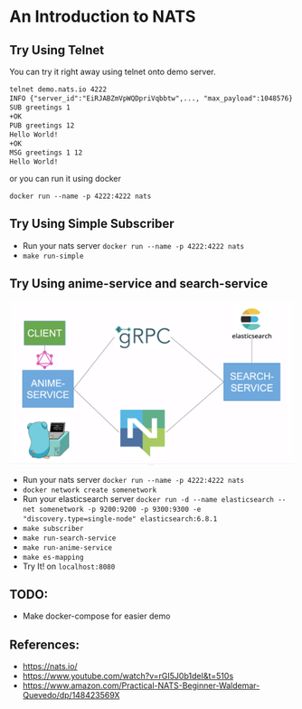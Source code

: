 # An Introduction to NATS


## Try Using Telnet
You can try it right away using telnet onto demo server.

```
telnet demo.nats.io 4222
INFO {"server_id":"EiRJABZmVpWQDpriVqbbtw",..., "max_payload":1048576}
SUB greetings 1
+OK
PUB greetings 12
Hello World!
+OK
MSG greetings 1 12
Hello World!
```

or you can run it using docker

```
docker run --name -p 4222:4222 nats
```

## Try Using Simple Subscriber
- Run your nats server `docker run --name -p 4222:4222 nats`
- `make run-simple`

## Try Using anime-service and search-service

![Demo](static/demo.png)

- Run your nats server `docker run --name -p 4222:4222 nats`
- `docker network create somenetwork`
- Run your elasticsearch server `docker run -d --name elasticsearch --net somenetwork -p 9200:9200 -p 9300:9300 -e "discovery.type=single-node" elasticsearch:6.8.1`
- `make subscriber`
- `make run-search-service`
- `make run-anime-service`
- `make es-mapping`
- Try It! on `localhost:8080`

## TODO:
- Make docker-compose for easier demo

## References:
- https://nats.io/
- https://www.youtube.com/watch?v=rGI5J0b1deI&t=510s
- https://www.amazon.com/Practical-NATS-Beginner-Waldemar-Quevedo/dp/148423569X

